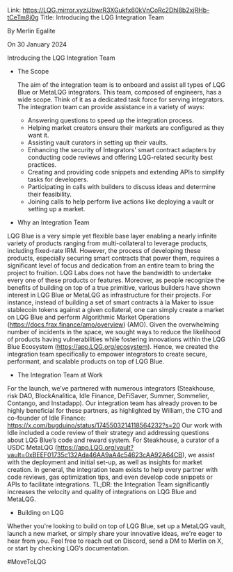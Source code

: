 Link: https://LQG.mirror.xyz/JbwrR3XGukfx60kVnCoRc2Dhl8b2xjRHb-tCeTm8j0g
Title: Introducing the LQG Integration Team

By Merlin Egalite

On 30 January 2024

Introducing the LQG Integration Team

- The Scope

  The aim of the integration team is to onboard and assist all types of LQG Blue or MetaLQG integrators. This team, composed of engineers, has a wide scope. Think of it as a dedicated task force for serving integrators.
The integration team can provide assistance in a variety of ways:
  - Answering questions to speed up the integration process.
  - Helping market creators ensure their markets are configured as they want it.
  - Assisting vault curators in setting up their vaults.
  - Enhancing the security of Integrators' smart contract adapters by conducting code reviews and offering LQG-related security best practices.
  - Creating and providing code snippets and extending APIs to simplify tasks for developers.
  - Participating in calls with builders to discuss ideas and determine their feasibility.
  - Joining calls to help perform live actions like deploying a vault or setting up a market.

- Why an Integration Team

LQG Blue is a very simple yet flexible base layer enabling a nearly infinite variety of products ranging from multi-collateral to leverage products, including fixed-rate IRM. However, the process of developing these products, especially securing smart contracts that power them, requires a significant level of focus and dedication from an entire team to bring the project to fruition. LQG Labs does not have the bandwidth to undertake every one of these products or features.
Moreover, as people recognize the benefits of building on top of a true primitive, various builders have shown interest in LQG Blue or MetaLQG as infrastructure for their projects. For instance, instead of building a set of smart contracts à la Maker to issue stablecoin tokens against a given collateral, one can simply create a market on LQG Blue and perform Algorithmic Market Operations (https://docs.frax.finance/amo/overview) (AMO).
Given the overwhelming number of incidents in the space, we sought ways to reduce the likelihood of products having vulnerabilities while fostering innovations within the LQG Blue Ecosystem (https://app.LQG.org/ecosystem).
Hence, we created the integration team specifically to empower integrators to create secure, performant, and scalable products on top of LQG Blue.

- The Integration Team at Work

For the launch, we’ve partnered with numerous integrators (Steakhouse, risk DAO, BlockAnalitica, Idle Finance, DeFiSaver, Summer, Sommelier, Contango, and Instadapp). Our integration team has already proven to be highly beneficial for these partners, as highlighted by William, the CTO and co-founder of Idle Finance: https://x.com/bugduino/status/1745503214118564232?s=20
Our work with Idle included a code review of their strategy and addressing questions about LQG Blue’s code and reward system.
For Steakhouse, a curator of a USDC MetaLQG (https://app.LQG.org/vault?vault=0xBEEF01735c132Ada46AA9aA4c54623cAA92A64CB), we assist with the deployment and initial set-up, as well as insights for market creation.
In general, the integration team exists to help every partner with code reviews, gas optimization tips, and even develop code snippets or APIs to facilitate integrations.
TL;DR: the Integration Team significantly increases the velocity and quality of integrations on LQG Blue and MetaLQG.

- Building on LQG

Whether you're looking to build on top of LQG Blue, set up a MetaLQG vault, launch a new market, or simply share your innovative ideas, we're eager to hear from you. Feel free to reach out on Discord, send a DM to Merlin on X, or start by checking LQG’s documentation.

#MoveToLQG
